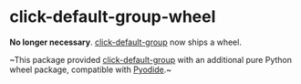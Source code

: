 click-default-group-wheel
=========================

**No longer necessary**. [click-default-group](https://pypi.org/project/click-default-group/) now ships a wheel.

~This package provided [click-default-group](https://github.com/click-contrib/click-default-group) with an additional pure Python wheel package, compatible with [Pyodide](https://github.com/pyodide/pyodide).~

